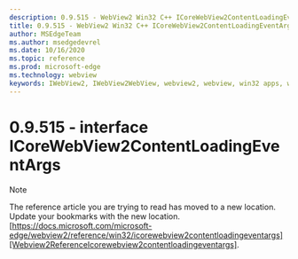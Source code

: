 ```yaml
---
description: 0.9.515 - WebView2 Win32 C++ ICoreWebView2ContentLoadingEventArgs
title: 0.9.515 - WebView2 Win32 C++ ICoreWebView2ContentLoadingEventArgs
author: MSEdgeTeam
ms.author: msedgedevrel
ms.date: 10/16/2020
ms.topic: reference
ms.prod: microsoft-edge
ms.technology: webview
keywords: IWebView2, IWebView2WebView, webview2, webview, win32 apps, win32, edge, ICoreWebView2, ICoreWebView2Controller, browser control, edge html
---
```


# 0.9.515 - interface ICoreWebView2ContentLoadingEventArgs 

> [!NOTE]
> The reference article you are trying to read has moved to a new location.  
> Update your bookmarks with the new location.  
> [https://docs.microsoft.com/microsoft-edge/webview2/reference/win32/icorewebview2contentloadingeventargs][Webview2ReferenceIcorewebview2contentloadingeventargs].  

[Webview2ReferenceIcorewebview2contentloadingeventargs]: /microsoft-edge/webview2/reference/win32/icorewebview2contentloadingeventargs "interface ICoreWebView2ContentLoadingEventArgs | Microsoft Docs"
